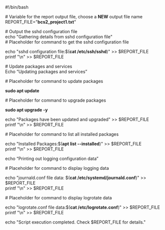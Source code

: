 

\#\!/bin/bash

\# Variable for the report output file, choose a **NEW** output file name  
REPORT\_FILE="**bcs2\_project1.txt**" 

\# Output the sshd configuration file  
echo "Gathering details from sshd configuration file"  
\# Placeholder for command to get the sshd configuration file

echo "sshd configuration file:$(**cat /etc/ssh/sshd**)" \>\> $REPORT\_FILE  
printf "\\n" \>\> $REPORT\_FILE

\# Update packages and services  
Echo “Updating packages and services”

\# Placeholder for command to update packages

**sudo apt update**

\# Placeholder for command to upgrade packages

**sudo apt upgrade \-y**

echo "Packages have been updated and upgraded" \>\> $REPORT\_FILE  
printf "\\n" \>\> $REPORT\_FILE

\# Placeholder for command to list all installed packages

echo "Installed Packages:$(**apt list \--installed**)" \>\> $REPORT\_FILE  
printf "\\n" \>\> $REPORT\_FILE

echo “Printing out logging configuration data”

\# Placeholder for command to display logging data

echo "journald.conf file data: $(**cat /etc/systemd/journald.conf**)" \>\> $REPORT\_FILE  
printf "\\n" \>\> $REPORT\_FILE

\# Placeholder for command to display logrotate data

echo "logrotate.conf file data:$(**cat /etc/logrotate.conf**)" \>\> $REPORT\_FILE  
printf "\\n" \>\> $REPORT\_FILE

echo "Script execution completed. Check $REPORT\_FILE for details."

